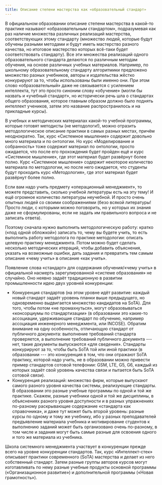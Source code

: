 ```yaml
---
title: Описание степени мастерства как «образовательный стандарт»
---
```


В официальном образовании описание степени мастерства в какой-то
практике называют «образовательным стандартом», подразумевая как раз
наличие множества различных реализаций мастерства, соответствующих этому
стандарту (множество людей, которые будут обучены разными методами и
будут иметь мастерство разного качества, но итоговое мастерство которых
всё-таки будет соответствовать стандарту). Все эти множества реализаций
одного образовательного стандарта делаются по различным методам
обучения, на основе различных учебных материалов. Например, по школьному
образовательному стандарту алгоритмики предложено множество разных
учебников, авторы и издательства жёстко конкурируют за то, чтобы
использованы были именно они. При этом слово «образовательный» даже не
связывается с усилением интеллекта, тут это просто синоним слову
«обучение» (могли бы назвать и «учебный стандарт», но исторически речь
шла о стандартах общего образования, которое главным образом должно было
поднять интеллект учеников, затем это название распространилось и на
прикладные курсы).

В учебных и методических материалах какой-то учебной программы, которые
готовят методисты (не методологи!), можно отразить методологическое
описание практики в самых разных местах, причём неоднократно. Так, курс
«Системное мышление» содержит довольно много материала и по онтологии.
Но курс «Моделирование и собранность» тоже содержит материал по
онтологии, просто ожидается, что после его прохождения будет пройден ещё
и курс «Системное мышление», где этот материал будет развёрнут более
полно. Курс «Системное мышление» содержит некоторое количество материала
по методологии, но после него ожидается, что студенты будут проходить
курс «Методология», где этот материал будет развёрнут более полно.

Если вам надо учить предмету «операционный менеджмент», то можете
представить, сколько учебной литературы есть на эту тему! И ещё огромное
количество литературы неучебной. И просто очень опытных людей со своими
соображениями (безо всякой литературы! Просто люди, с которыми можно
поговорить, но у которых их знания даже не сформулированы, если не
задать им правильного вопроса и не записать ответа).

Поэтому сначала нужно выполнить методологическую работу: кратко («под
одной обложкой») записать то, чему вы будете учить, то есть выполнить
работу методолога по практике методологии: описать целевую практику
менеджмента. Потом можно будет сделать несколько методических итераций,
чтобы добавить объяснения, указать на возможные ошибки, дать задания и
превратить тем самым описание «чему учить» в описание «как учить».

Появление слова «стандарт» для содержания обучения/«чему учить» в
официальной насмерть зарегулированной «системе образования» не случайно.
Оно неявно задаёт традиционную в развитии промышленности идею двух
уровней конкуренции:

-   Конкуренция стандартов (на этом уровне идёт развитие: каждый новый
    стандарт задаёт уровень планки выше предыдущего, но одновременно
    выдвигается множество кандидатов на SoTA). Для того, чтобы потом «не
    промахнуться», могут образовываться «консорциумы по стандартизации»
    (в образовании это какие-то ассоциации, удерживающие стандарт по
    обучению, например ассоциация инженерного менеджмента, или INCOSE).
    Обратим внимание на одну особенность, отличающую стандарт от
    публичного документа: выполнение требований стандарта проверяется, а
    выполнение требований публичного документа --- нет, такие документы
    выпускаются «для сведения». Стандарты конкурируют за то, чтобы быть
    SoTA той или иной практики (в образовании --- это конкуренция в том,
    что они отражают SoTA практику, которой надо учить, не в образовании
    можно привести пример стандартов сотовой телефонии: GSM, LTE, G5,
    G6, каждый из которых задаёт свой уровень качества связи и пытается
    быть SoTA сотовой связи).
-   Конкуренция реализаций: множество фирм, которые выпускают самого
    разного уровня качества системы, реализующие стандарты. В
    образовании это разные учебные программы по одной и той же практике.
    Скажем, разные учебники одной и той же дисциплины, в объяснениях
    разного уровня доступности и в разных упражнениях по-разному
    раскрывающие содержание «стандарта как справочника», и даже тут
    может быть второй уровень: разные курсы по одному и тому же
    учебнику, ибо у разных преподавателей предъявление материала
    учебника и мотивирование студентов к выполнению заданий может быть
    организовано очень по-разному, в том числе и задания могут быть
    самые разные для освоения одного и того же материала из учебника.

Школа системного менеджмента участвует в конкуренции прежде всего на
уровне конкуренции стандартов. Так, курс «Интеллект-стек» описывает
практики современного (SoTA) мастерства и делает из него собственный
стандарт. Затем разные группы авторов курсов могут изготавливать по нему
разные учебные продукты основной программы («Организационное развитие»)
и дополнительной программы («Новая грамотность»).

